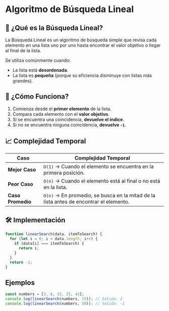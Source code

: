 # Algoritmo de Búsqueda Lineal

## 📌 ¿Qué es la Búsqueda Lineal?
La Búsqueda Lineal es un algoritmo de búsqueda simple que revisa cada elemento en una lista uno por uno hasta encontrar el valor objetivo o llegar al final de la lista.

Se utiliza comúnmente cuando:
- La lista está **desordenada**.
- La lista es **pequeña** (porque su eficiencia disminuye con listas más grandes).

## 🔹 ¿Cómo Funciona?
1. Comienza desde el **primer elemento** de la lista.
2. Compara cada elemento con el **valor objetivo**.
3. Si se encuentra una coincidencia, **devuelve el índice**.
4. Si no se encuentra ninguna coincidencia, **devuelve `-1`**.

## 📈 Complejidad Temporal
| Caso          | Complejidad Temporal |
|---------------|----------------------|
| **Mejor Caso**    | `O(1)` → Cuando el elemento se encuentra en la primera posición. |
| **Peor Caso**     | `O(n)` → Cuando el elemento está al final o no está en la lista. |
| **Caso Promedio** | `O(n)` → En promedio, se busca en la mitad de la lista antes de encontrar el elemento. |

## 🛠 Implementación
```js
function linearSearch(data, itemToSearch) {
  for (let i = 0; i < data.length; i++) {
    if (data[i] === itemToSearch) {
      return i;
    }
  }
  return -1;
}
```

## Ejemplos
```js
const numbers = [3, 8, 15, 23, 42];
console.log(linearSearch(numbers, 15)); // Salida: 2
console.log(linearSearch(numbers, 50)); // Salida: -1
